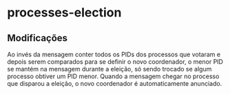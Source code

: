# processes-election

## Modificações

Ao invés da mensagem conter todos os PIDs dos processos que votaram e depois serem comparados para se definir o novo coordenador, o menor PID se mantém na mensagem durante a eleição, só sendo trocado se algum processo obtiver um PID menor. Quando a mensagem chegar no processo que disparou a eleição, o novo coordenador é automaticamente anunciado.